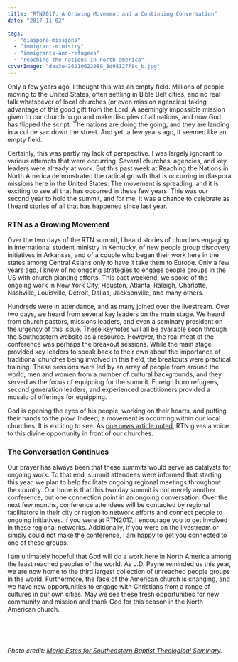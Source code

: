 ```yaml
---
title: "RTN2017: A Growing Movement and a Continuing Conversation"
date: "2017-11-02"

tags: 
  - "diaspora-missions"
  - "immigrant-ministry"
  - "immigrants-and-refugees"
  - "reaching-the-nations-in-north-america"
coverImage: "daa3e-26210622089_8d98127f8c_b.jpg"
---
```


Only a few years ago, I thought this was an empty field. Millions of people moving to the United States, often settling in Bible Belt cities, and no real talk whatsoever of local churches (or even mission agencies) taking advantage of this good gift from the Lord. A seemingly impossible mission given to our church to go and make disciples of all nations, and now God has flipped the script. The nations are doing the going, and they are landing in a cul de sac down the street. And yet, a few years ago, it seemed like an empty field.

Certainly, this was partly my lack of perspective. I was largely ignorant to various attempts that were occurring. Several churches, agencies, and key leaders were already at work. But this past week at Reaching the Nations in North America demonstrated the radical growth that is occurring in diaspora missions here in the United States. The movement is spreading, and it is exciting to see all that has occurred in these few years. This was our second year to hold the summit, and for me, it was a chance to celebrate as I heard stories of all that has happened since last year.

### RTN as a Growing Movement

Over the two days of the RTN summit, I heard stories of churches engaging in international student ministry in Kentucky, of new people group discovery initiatives in Arkansas, and of a couple who began their work here in the states among Central Asians only to have it take them to Europe. Only a few years ago, I knew of no ongoing strategies to engage people groups in the US with church planting efforts. This past weekend, we spoke of the ongoing work in New York City, Houston, Atlanta, Raleigh, Charlotte, Nashville, Louisville, Detroit, Dallas, Jacksonville, and many others.

Hundreds were in attendance, and as many joined over the livestream. Over two days, we heard from several key leaders on the main stage. We heard from church pastors, missions leaders, and even a seminary president on the urgency of this issue. These keynotes will all be available soon through the Southeastern website as a resource. However, the real meat of the conference was perhaps the breakout sessions. While the main stage provided key leaders to speak back to their own about the importance of traditional churches being involved in this field, the breakouts were practical training. These sessions were led by an array of people from around the world, men and women from a number of cultural backgrounds, and they served as the focus of equipping for the summit. Foreign born refugees, second generation leaders, and experienced practitioners provided a mosaic of offerings for equipping.

God is opening the eyes of his people, working on their hearts, and putting their hands to the plow. Indeed, a movement is occurring within our local churches. It is exciting to see. As [one news article noted](http://bpnews.net/49816/migration-a-divine-opportunity-conf-speakers-say?utm_content=buffer4dca9&utm_medium=social&utm_source=twitter.com&utm_campaign=buffer), RTN gives a voice to this divine opportunity in front of our churches.

### The Conversation Continues

Our prayer has always been that these summits would serve as catalysts for ongoing work. To that end, summit attendees were informed that starting this year, we plan to help facilitate ongoing regional meetings throughout the country. Our hope is that this two day summit is not merely another conference, but one connection point in an ongoing conversation. Over the next few months, conference attendees will be contacted by regional facilitators in their city or region to network efforts and connect people to ongoing initiatives. If you were at RTN2017, I encourage you to get involved in these regional networks. Additionally, if you were on the livestream or simply could not make the conference, I am happy to get you connected to one of these groups.

I am ultimately hopeful that God will do a work here in North America among the least reached peoples of the world. As J.D. Payne reminded us this year, we are now home to the third largest collection of unreached people groups in the world. Furthermore, the face of the American church is changing, and we have new opportunities to engage with Christians from a range of cultures in our own cities. May we see these fresh opportunities for new community and mission and thank God for this season in the North American church.

 

 

_Photo credit: [Maria Estes for Southeastern Baptist Theological Seminary](https://www.flickr.com/photos/southeastern/26210622089/)._

